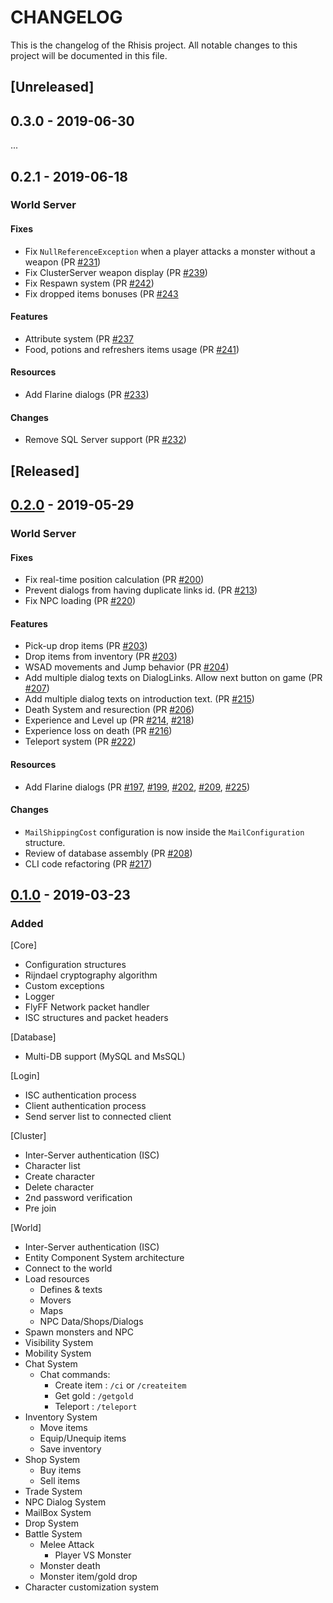 # CHANGELOG

This is the changelog of the Rhisis project. All notable changes to this project will be documented in this file.

## [Unreleased]

## 0.3.0 - 2019-06-30

...

## 0.2.1 - 2019-06-18

### World Server

#### Fixes

- Fix `NullReferenceException` when a player attacks a monster without a weapon (PR [#231](https://github.com/Eastrall/Rhisis/pull/231))
- Fix ClusterServer weapon display (PR [#239](https://github.com/Eastrall/Rhisis/pull/239))
- Fix Respawn system (PR [#242](https://github.com/Eastrall/Rhisis/pull/242))
- Fix dropped items bonuses (PR [#243](https://github.com/Eastrall/Rhisis/pull/243)

#### Features

- Attribute system (PR [#237](https://github.com/Eastrall/Rhisis/pull/237)
- Food, potions and refreshers items usage (PR [#241](https://github.com/Eastrall/Rhisis/pull/241))

#### Resources

- Add Flarine dialogs (PR [#233](https://github.com/Eastrall/Rhisis/pull/233))

#### Changes

- Remove SQL Server support (PR [#232](https://github.com/Eastrall/Rhisis/pull/232))

## [Released]

## [0.2.0](https://github.com/Eastrall/Rhisis/releases/tag/v0.2) - 2019-05-29

### World Server

#### Fixes

- Fix real-time position calculation (PR [#200](https://github.com/Eastrall/Rhisis/pull/200))
- Prevent dialogs from having duplicate links id. (PR [#213](https://github.com/Eastrall/Rhisis/pull/213))
- Fix NPC loading (PR [#220](https://github.com/Eastrall/Rhisis/pull/220))

#### Features

- Pick-up drop items (PR [#203](https://github.com/Eastrall/Rhisis/pull/203))
- Drop items from inventory (PR [#203](https://github.com/Eastrall/Rhisis/pull/203))
- WSAD movements and Jump behavior (PR [#204](https://github.com/Eastrall/Rhisis/pull/204))
- Add multiple dialog texts on DialogLinks. Allow next button on game (PR [#207](https://github.com/Eastrall/Rhisis/pull/207))
- Add multiple dialog texts on introduction text. (PR [#215](https://github.com/Eastrall/Rhisis/pull/215))
- Death System and resurection (PR [#206](https://github.com/Eastrall/Rhisis/pull/206))
- Experience and Level up (PR [#214](https://github.com/Eastrall/Rhisis/pull/214), [#218](https://github.com/Eastrall/Rhisis/pull/218))
- Experience loss on death (PR [#216](https://github.com/Eastrall/Rhisis/pull/216))
- Teleport system (PR [#222](https://github.com/Eastrall/Rhisis/pull/222))

#### Resources

- Add Flarine dialogs (PR [#197](https://github.com/Eastrall/Rhisis/pull/197), [#199](https://github.com/Eastrall/Rhisis/pull/199), [#202](https://github.com/Eastrall/Rhisis/pull/202), [#209](https://github.com/Eastrall/Rhisis/pull/209), [#225](https://github.com/Eastrall/Rhisis/pull/225))

#### Changes

- `MailShippingCost` configuration is now inside the `MailConfiguration` structure.
- Review of database assembly (PR [#208](https://github.com/Eastrall/Rhisis/pull/208))
- CLI code refactoring (PR [#217](https://github.com/Eastrall/Rhisis/pull/217))

## [0.1.0](https://github.com/Eastrall/Rhisis/releases/tag/v0.1) - 2019-03-23

### Added

[Core]
- Configuration structures
- Rijndael cryptography algorithm
- Custom exceptions
- Logger
- FlyFF Network packet handler
- ISC structures and packet headers

[Database]
- Multi-DB support (MySQL and MsSQL)

[Login]
- ISC authentication process
- Client authentication process
- Send server list to connected client

[Cluster]
- Inter-Server authentication (ISC)
- Character list
- Create character
- Delete character
- 2nd password verification
- Pre join

[World]
- Inter-Server authentication (ISC)
- Entity Component System architecture
- Connect to the world
- Load resources
   - Defines & texts
   - Movers
   - Maps
   - NPC Data/Shops/Dialogs
- Spawn monsters and NPC
- Visibility System
- Mobility System
- Chat System
	- Chat commands:
		- Create item : `/ci` or `/createitem`
		- Get gold : `/getgold`
		- Teleport : `/teleport`
- Inventory System
	- Move items
	- Equip/Unequip items
	- Save inventory
- Shop System
	- Buy items
	- Sell items
- Trade System
- NPC Dialog System
- MailBox System
- Drop System
- Battle System
	- Melee Attack
		- Player VS Monster
	- Monster death
	- Monster item/gold drop
- Character customization system
